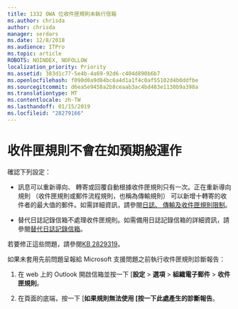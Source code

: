 ```yaml
---
title: 1332 OWA 位收件匣規則未執行信箱
ms.author: chrisda
author: chrisda
manager: serdars
ms.date: 12/8/2018
ms.audience: ITPro
ms.topic: article
ROBOTS: NOINDEX, NOFOLLOW
localization_priority: Priority
ms.assetid: 383d1c77-5e4b-4a69-92d6-c404d890b6b7
ms.openlocfilehash: f090d0a9d84bc6a4d1a1f4c0af55102d4b0ddfbe
ms.sourcegitcommit: d6ea5e9458a2b8ceaab3ac4bd483e1130b9a398a
ms.translationtype: MT
ms.contentlocale: zh-TW
ms.lasthandoff: 01/15/2019
ms.locfileid: "28279166"
---
```

# <a name="an-inbox-rule-doesnt-work-as-expected"></a>收件匣規則不會在如預期般運作

確認下列設定：
  
- 訊息可以重新導向、 轉寄或回覆自動根據收件匣規則只有一次。正在重新導向規則 （收件匣規則或郵件流程規則，也稱為傳輸規則） 可以新增十轉寄的收件者的最大值的郵件。如需詳細資訊，請參閱[日誌、 傳輸及收件匣規則限制](https://docs.microsoft.com/office365/servicedescriptions/exchange-online-service-description/exchange-online-limits)。
    
- 替代日誌記錄信箱不處理收件匣規則。如需備用日誌記錄信箱的詳細資訊，請參閱[替代日誌記錄信箱](https://docs.microsoft.com/Exchange/security-and-compliance/journaling/journaling#alternate-journaling-mailbox)。
    
若要修正這些問題，請參閱[KB 2829319](https://support.microsoft.com/kb/2829319)。
  
如果未套用先前問題呈報給 Microsoft 支援問題之前執行收件匣規則診斷報告：
  
1. 在 web 上的 Outlook 開啟信箱並按一下 [**設定** \> **選項** \> **組織電子郵件** \> **收件匣規則**。
    
2. 在頁面的底端，按一下 [**如果規則無法使用 [按一下此處產生的診斷報告**。
    

